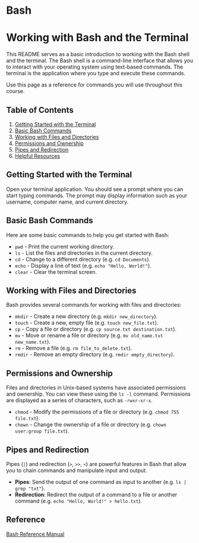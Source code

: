 # Bash

# Working with Bash and the Terminal

This README serves as a basic introduction to working with the Bash shell and the terminal. The Bash shell is a command-line interface that allows you to interact with your operating system using text-based commands. The terminal is the application where you type and execute these commands.

Use this page as a reference for commands you will use throughout this course.

## Table of Contents

1. [Getting Started with the Terminal](#getting-started-with-the-terminal)
2. [Basic Bash Commands](#basic-bash-commands)
3. [Working with Files and Directories](#working-with-files-and-directories)
4. [Permissions and Ownership](#permissions-and-ownership)
5. [Pipes and Redirection](#pipes-and-redirection)
6. [Helpful Resources](#helpful-resources)

## Getting Started with the Terminal

Open your terminal application. You should see a prompt where you can start typing commands. The prompt may display information such as your username, computer name, and current directory.

## Basic Bash Commands

Here are some basic commands to help you get started with Bash:

*   `pwd` - Print the current working directory.
*   `ls` - List the files and directories in the current directory.
*   `cd` - Change to a different directory (e.g. `cd Documents`).
*   `echo` - Display a line of text (e.g. `echo "Hello, World!"`).
*   `clear` - Clear the terminal screen.

## Working with Files and Directories

Bash provides several commands for working with files and directories:

*   `mkdir` - Create a new directory (e.g. `mkdir new_directory`).
*   `touch` - Create a new, empty file (e.g. `touch new_file.txt`).
*   `cp` - Copy a file or directory (e.g. `cp source.txt destination.txt`).
*   `mv` - Move or rename a file or directory (e.g. `mv old_name.txt new_name.txt`).
*   `rm` - Remove a file (e.g. `rm file_to_delete.txt`).
*   `rmdir` - Remove an empty directory (e.g. `rmdir empty_directory`).

## Permissions and Ownership

Files and directories in Unix-based systems have associated permissions and ownership. You can view these using the `ls -l` command. Permissions are displayed as a series of characters, such as `-rwxr-xr-x`.

*   `chmod` - Modify the permissions of a file or directory (e.g. `chmod 755 file.txt`).
*   `chown` - Change the ownership of a file or directory (e.g. `chown user:group file.txt`).

## Pipes and Redirection

Pipes (`|`) and redirection (`>`, `>>`, `<`) are powerful features in Bash that allow you to chain commands and manipulate input and output.

*   **Pipes**: Send the output of one command as input to another (e.g. `ls | grep "txt"`).
*   **Redirection**: Redirect the output of a command to a file or another command (e.g. `echo "Hello, World!" > hello.txt`).

## Reference

[Bash Reference Manual](https://www.gnu.org/software/bash/manual/bash.html)
